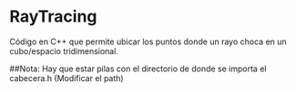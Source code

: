 # RayTracing
Código en C++ que permite ubicar los puntos donde un rayo choca en un cubo/espacio tridimensional.

##Nota:
Hay que estar pilas con el directorio de donde se importa el cabecera.h (Modificar el path)
